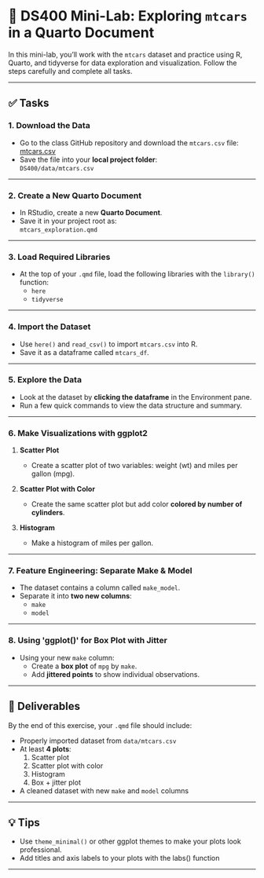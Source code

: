 # 🚗 DS400 Mini-Lab: Exploring `mtcars` in a Quarto Document

In this mini-lab, you’ll work with the `mtcars` dataset and practice using R, Quarto, and tidyverse for data exploration and visualization. Follow the steps carefully and complete all tasks.

---

## ✅ Tasks

### 1. Download the Data
- Go to the class GitHub repository and download the `mtcars.csv` file:  
  [mtcars.csv](https://github.com/NSF-ALL-SPICE-Alliance/DS422-Geocomputation/blob/main/data/mtcars.csv)  
- Save the file into your **local project folder**:  
  `DS400/data/mtcars.csv`

---

### 2. Create a New Quarto Document
- In RStudio, create a new **Quarto Document**.
- Save it in your project root as:  
  `mtcars_exploration.qmd`

---

### 3. Load Required Libraries
- At the top of your `.qmd` file, load the following libraries with the `library()` function:
  - `here`
  - `tidyverse`

---

### 4. Import the Dataset
- Use `here()` and `read_csv()` to import `mtcars.csv` into R.
- Save it as a dataframe called `mtcars_df`.

---

### 5. Explore the Data
- Look at the dataset by **clicking the dataframe** in the Environment pane.
- Run a few quick commands to view the data structure and summary.

---

### 6. Make Visualizations with ggplot2

1. **Scatter Plot**  
   - Create a scatter plot of two variables: weight (wt) and miles per gallon (mpg).

2. **Scatter Plot with Color**  
   - Create the same scatter plot but add color **colored by number of cylinders**.

3. **Histogram**  
   - Make a histogram of miles per gallon.

---

### 7. Feature Engineering: Separate Make & Model
- The dataset contains a column called `make_model`.  
- Separate it into **two new columns**:  
  - `make`  
  - `model`  

---

### 8. Using 'ggplot()' for Box Plot with Jitter
- Using your new `make` column:
  - Create a **box plot** of `mpg` by `make`.
  - Add **jittered points** to show individual observations.

---

## 🎯 Deliverables
By the end of this exercise, your `.qmd` file should include:

- Properly imported dataset from `data/mtcars.csv`
- At least **4 plots**:
  1. Scatter plot
  2. Scatter plot with color
  3. Histogram
  4. Box + jitter plot
- A cleaned dataset with new `make` and `model` columns

---

## 💡 Tips
- Use `theme_minimal()` or other ggplot themes to make your plots look professional.
- Add titles and axis labels to your plots with the labs() function

---
